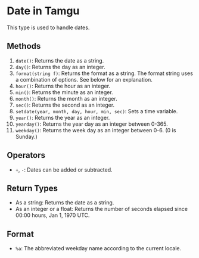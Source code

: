 # Date in Tamgu

This type is used to handle dates.

## Methods

1. `date()`: Returns the date as a string.
2. `day()`: Returns the day as an integer.
3. `format(string f)`: Returns the format as a string. The format string uses a combination of options. See below for an explanation.
4. `hour()`: Returns the hour as an integer.
5. `min()`: Returns the minute as an integer.
6. `month()`: Returns the month as an integer.
7. `sec()`: Returns the second as an integer.
8. `setdate(year, month, day, hour, min, sec)`: Sets a time variable.
9. `year()`: Returns the year as an integer.
10. `yearday()`: Returns the year day as an integer between 0-365.
11. `weekday()`: Returns the week day as an integer between 0-6. (0 is Sunday.)

## Operators

- `+`, `-`: Dates can be added or subtracted.

## Return Types

- As a string: Returns the date as a string.
- As an integer or a float: Returns the number of seconds elapsed since 00:00 hours, Jan 1, 1970 UTC.

## Format

- `%a`: The abbreviated weekday name according to the current locale.
